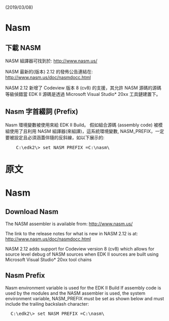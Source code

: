 (2019/03/08)
# Nasm

## 下載 NASM

NASM 組譯器可找到於: http://www.nasm.us/

NASM 最新的(版本) 2.12  的發佈公告連結在: http://www.nasm.us/doc/nasmdocc.html

NASM 2.12 新增了 Codeview 版本 8 (cv8) 的支援，其允許 NASM 源碼的源碼等級偵錯當 EDK II 源碼是透過 Microsoft Visual Studio* 20xx 工具鏈建置下。

## Nasm 字首綴詞 (Prefix)
Nasm 環境變數被使用來給 EDK II Build。
假如組合源碼 (assembly code) 被模組使用了且利用 NASM 組譯器(來組譯)，這系統環境變數, NASM_PREFIX，一定要被設定且必須涵蓋伴隨的反斜線，如以下展示的:
<pre>
	C:\edk2\> set NASM_PREFIX =C:\nasm\
</pre>


# 原文
# Nasm

## Download Nasm
The NASM assembler is available from: 	http://www.nasm.us/

The link to the release notes for what is new in NASM 2.12 is at:  http://www.nasm.us/doc/nasmdocc.html

NASM 2.12 adds support for Codeview version 8 (cv8) which allows for source level debug of NASM sources when EDK II sources are built using Microsoft Visual Studio* 20xx tool chains  

## Nasm Prefix 
Nasm environment variable is used for the EDK II Build
If assembly code is used by the modules and the NASM assembler is used, the system environment variable, NASM_PREFIX must be set as shown below and must include the trailing backslash character:
<pre>
  C:\edk2\> set NASM_PREFIX =C:\nasm\
</pre>